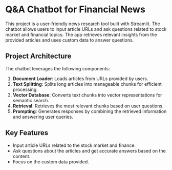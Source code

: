 # Q&A Chatbot for Financial News

This project is a user-friendly news research tool built with Streamlit. The chatbot allows users to input article URLs and ask questions related to stock market and financial topics. The app retrieves relevant insights from the provided articles and uses custom data to answer questions.

## Project Architecture

The chatbot leverages the following components:

1. **Document Loader**: Loads articles from URLs provided by users.
2. **Text Splitting**: Splits long articles into manageable chunks for efficient processing.
3. **Vector Database**: Converts text chunks into vector representations for semantic search.
4. **Retrieval**: Retrieves the most relevant chunks based on user questions.
5. **Prompting**: Generates responses by combining the retrieved information and answering user queries.

## Key Features

- Input article URLs related to the stock market and finance.
- Ask questions about the articles and get accurate answers based on the content.
- Focus on the custom data provided.

